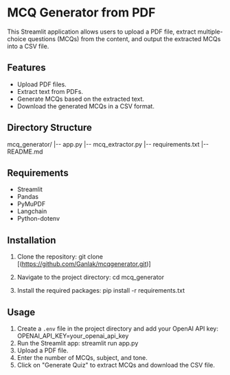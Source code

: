 # MCQ Generator from PDF

This Streamlit application allows users to upload a PDF file, extract multiple-choice questions (MCQs) from the content, and output the extracted MCQs into a CSV file.

## Features
- Upload PDF files.
- Extract text from PDFs.
- Generate MCQs based on the extracted text.
- Download the generated MCQs in a CSV format.

## Directory Structure

mcq_generator/
|-- app.py
|-- mcq_extractor.py
|-- requirements.txt
|-- README.md

## Requirements
- Streamlit
- Pandas
- PyMuPDF
- Langchain
- Python-dotenv

## Installation

1. Clone the repository:
   git clone [(https://github.com/Ganlak/mcqgenerator.git)]

2. Navigate to the project directory:
   cd mcq_generator

3. Install the required packages:
   pip install -r requirements.txt

## Usage

1. Create a `.env` file in the project directory and add your OpenAI API key:
   OPENAI_API_KEY=your_openai_api_key
2. Run the Streamlit app:
   streamlit run app.py
3. Upload a PDF file.
4. Enter the number of MCQs, subject, and tone.
5. Click on "Generate Quiz" to extract MCQs and download the CSV file.
